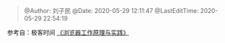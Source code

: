 >
> @Author: 刘子民
> @Date: 2020-05-29 12:11:47
> @LastEditTime: 2020-05-29 22:54:19
>

参考自：极客时间 [《浏览器工作原理与实践》](https://time.geekbang.org/column/intro/216)
